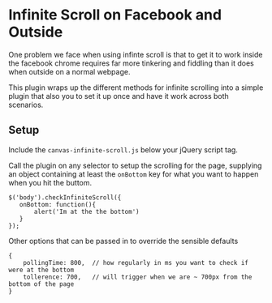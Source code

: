 # Infinite Scroll on Facebook and Outside

One problem we face when using infinte scroll is that to get it to work inside the facebook chrome requires far more tinkering and fiddling than it does when outside on a normal webpage.

This plugin wraps up the different methods for infinite scrolling into a simple plugin that also you to set it up once and have it work across both scenarios.

## Setup

Include the ``canvas-infinite-scroll.js`` below your jQuery script tag.

Call the plugin on any selector to setup the scrolling for the page, supplying an object containing at least the ``onBottom`` key for what you want to happen when you hit the buttom. 
    
    $('body').checkInfiniteScroll({
       onBottom: function(){
           alert('Im at the the bottom')
       } 
    });
    
Other options that can be passed in to override the sensible defaults

    {
        pollingTime: 800,  // how regularly in ms you want to check if were at the bottom
        tollerence: 700,   // will trigger when we are ~ 700px from the bottom of the page 
    }